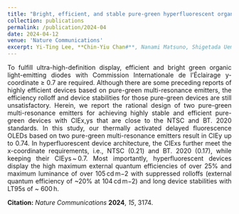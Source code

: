 ```yaml
---
title: "Bright, efficient, and stable pure-green hyperfluorescent organic light-emitting diodes by judicious molecular design"
collection: publications
permalink: /publication/2024-04
date: 2024-04-12
venue: 'Nature Communications'
excerpt: Yi-Ting Lee, **Chin-Yiu Chan#**, Nanami Matsuno, Shigetada Uemura, Susumu Oda, Masakazu Kondo, Rangani Wathsala Weerasinghe, Yanmei Hu, Gerardus N. Iswara Lestanto, Youichi Tsuchiya, Yufang Li, Takuji Hatakeyama#,Chihaya Adachi#     <br/> <img src='/images/2024-04.png' width="400" height="300">
---
```

<div style="text-align: justify">
To fulfill ultra-high-definition display, efficient and bright green organic light-emitting diodes with Commission Internationale de l’Éclairage y-coordinate ≥ 0.7 are required. Although there are some preceding reports of highly efficient devices based on pure-green multi-resonance emitters, the efficiency rolloff and device stabilities for those pure-green devices are still unsatisfactory. Herein, we report the rational design of two pure-green multi-resonance emitters for achieving highly stable and efficient pure-green devices with CIEx,ys that are close to the NTSC and BT. 2020 standards. In this study, our thermally activated delayed fluorescence OLEDs based on two pure-green multi-resonance emitters result in CIEy up to 0.74. In hyperfluorescent device architecture, the CIExs further meet the x-coordinate requirements, i.e., NTSC (0.21) and BT. 2020 (0.17), while keeping their CIEys ~ 0.7. Most importantly, hyperfluorescent devices display the high maximum external quantum efficiencies of over 25% and maximum luminance of over 105 cd m−2 with suppressed rolloffs (external quantum efficiency of ~20% at 104 cd m−2) and long device stabilities with LT95s of ~ 600 h.
</div>

**Citation:** _Nature Communications_ **2024**, _15_, 3174.
